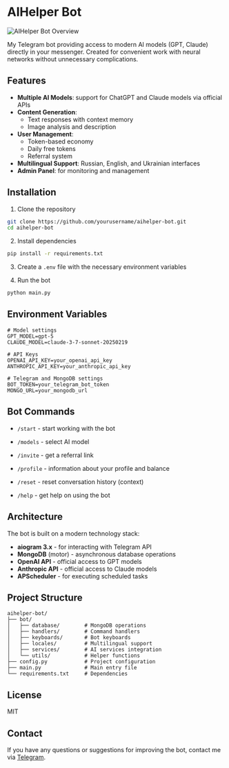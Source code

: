 # AIHelper Bot
![AIHelper Bot Overview](image/overview.jpg)

My Telegram bot providing access to modern AI models (GPT, Claude) directly in your messenger. Created for convenient work with neural networks without unnecessary complications.

## Features

- **Multiple AI Models**: support for ChatGPT and Claude models via official APIs
- **Content Generation**:
  - Text responses with context memory
  - Image analysis and description
- **User Management**:
  - Token-based economy
  - Daily free tokens
  - Referral system
- **Multilingual Support**: Russian, English, and Ukrainian interfaces
- **Admin Panel**: for monitoring and management

## Installation

1. Clone the repository
```bash
git clone https://github.com/yourusername/aihelper-bot.git
cd aihelper-bot
```

2. Install dependencies
```bash
pip install -r requirements.txt
```

3. Create a `.env` file with the necessary environment variables

4. Run the bot
```bash
python main.py
```

## Environment Variables

```env
# Model settings
GPT_MODEL=gpt-5
CLAUDE_MODEL=claude-3-7-sonnet-20250219

# API Keys
OPENAI_API_KEY=your_openai_api_key
ANTHROPIC_API_KEY=your_anthropic_api_key

# Telegram and MongoDB settings
BOT_TOKEN=your_telegram_bot_token
MONGO_URL=your_mongodb_url
```

## Bot Commands

- `/start` - start working with the bot
- `/models` - select AI model

- `/invite` - get a referral link
- `/profile` - information about your profile and balance
- `/reset` - reset conversation history (context)
- `/help` - get help on using the bot

## Architecture

The bot is built on a modern technology stack:

- **aiogram 3.x** - for interacting with Telegram API
- **MongoDB** (motor) - asynchronous database operations
- **OpenAI API** - official access to GPT models
- **Anthropic API** - official access to Claude models
- **APScheduler** - for executing scheduled tasks

## Project Structure

```
aihelper-bot/
├── bot/
│   ├── database/        # MongoDB operations
│   ├── handlers/        # Command handlers
│   ├── keyboards/       # Bot keyboards
│   ├── locales/         # Multilingual support
│   ├── services/        # AI services integration
│   └── utils/           # Helper functions
├── config.py            # Project configuration
├── main.py              # Main entry file
└── requirements.txt     # Dependencies
```

## License

MIT

## Contact

If you have any questions or suggestions for improving the bot, contact me via [Telegram](https://t.me/mirvaId).
